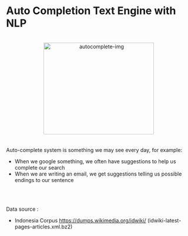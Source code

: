 # Auto Completion Text Engine with NLP
<br>
<div style="width:image width px; font-size:100%; text-align:center;"><img src='autovomplete.JPG' alt="autocomplete-img" width="width" height="height" style="width:300px;height:250px;" /></div>
<br><br>
Auto-complete system is something we may see every day, for example:<ul>
    <li>When we google something, we often have suggestions to help us complete our search
    <li>When we are writing an email, we get suggestions telling us possible endings to our sentence
</ul><br><br>

Data source :
- Indonesia Corpus https://dumps.wikimedia.org/idwiki/ (idwiki-latest-pages-articles.xml.bz2)